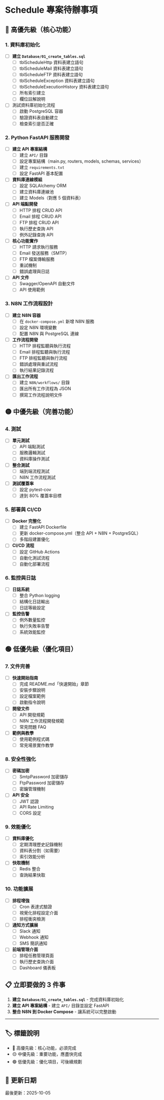 # Schedule 專案待辦事項

## 🔴 高優先級（核心功能）

### 1. 資料庫初始化
- [ ] **建立 `Database/01_create_tables.sql`**
  - [ ] tblScheduleHttp 資料表建立語句
  - [ ] tblScheduleMail 資料表建立語句
  - [ ] tblScheduleFTP 資料表建立語句
  - [ ] tblScheduleException 資料表建立語句
  - [ ] tblScheduleExecutionHistory 資料表建立語句
  - [ ] 所有索引建立
  - [ ] 欄位註解說明
- [ ] 測試資料庫初始化流程
  - [ ] 啟動 PostgreSQL 容器
  - [ ] 驗證資料表自動建立
  - [ ] 檢查索引是否正確

### 2. Python FastAPI 服務開發
- [ ] **建立 API 專案結構**
  - [ ] 建立 `API/` 目錄
  - [ ] 設定專案結構（main.py, routers, models, schemas, services）
  - [ ] 建立 `requirements.txt`
  - [ ] 設定 FastAPI 基本配置
- [ ] **資料庫連線模組**
  - [ ] 設定 SQLAlchemy ORM
  - [ ] 建立資料庫連線池
  - [ ] 建立 Models（對應 5 個資料表）
- [ ] **API 端點開發**
  - [ ] HTTP 排程 CRUD API
  - [ ] Email 排程 CRUD API
  - [ ] FTP 排程 CRUD API
  - [ ] 執行歷史查詢 API
  - [ ] 例外記錄查詢 API
- [ ] **核心功能實作**
  - [ ] HTTP 請求執行服務
  - [ ] Email 發送服務（SMTP）
  - [ ] FTP 檔案傳輸服務
  - [ ] 重試機制
  - [ ] 錯誤處理與日誌
- [ ] **API 文件**
  - [ ] Swagger/OpenAPI 自動文件
  - [ ] API 使用範例

### 3. N8N 工作流程設計
- [ ] **建立 N8N 容器**
  - [ ] 在 `docker-compose.yml` 新增 N8N 服務
  - [ ] 設定 N8N 環境變數
  - [ ] 配置 N8N 與 PostgreSQL 連線
- [ ] **工作流程開發**
  - [ ] HTTP 排程監聽與執行流程
  - [ ] Email 排程監聽與執行流程
  - [ ] FTP 排程監聽與執行流程
  - [ ] 錯誤處理與重試流程
  - [ ] 執行結果記錄流程
- [ ] **匯出工作流程**
  - [ ] 建立 `N8N/workflows/` 目錄
  - [ ] 匯出所有工作流程為 JSON
  - [ ] 撰寫工作流程說明文件

## 🟡 中優先級（完善功能）

### 4. 測試
- [ ] **單元測試**
  - [ ] API 端點測試
  - [ ] 服務邏輯測試
  - [ ] 資料庫操作測試
- [ ] **整合測試**
  - [ ] 端到端流程測試
  - [ ] N8N 工作流程測試
- [ ] **測試覆蓋率**
  - [ ] 設定 pytest-cov
  - [ ] 達到 80% 覆蓋率目標

### 5. 部署與 CI/CD
- [ ] **Docker 完整化**
  - [ ] 建立 FastAPI Dockerfile
  - [ ] 更新 docker-compose.yml（整合 API + N8N + PostgreSQL）
  - [ ] 多階段建置優化
- [ ] **CI/CD 流程**
  - [ ] 設定 GitHub Actions
  - [ ] 自動化測試流程
  - [ ] 自動化部署流程

### 6. 監控與日誌
- [ ] **日誌系統**
  - [ ] 整合 Python logging
  - [ ] 結構化日誌輸出
  - [ ] 日誌等級設定
- [ ] **監控告警**
  - [ ] 例外數量監控
  - [ ] 執行失敗率告警
  - [ ] 系統效能監控

## 🟢 低優先級（優化項目）

### 7. 文件完善
- [ ] **快速開始指南**
  - [ ] 完成 README.md「快速開始」章節
  - [ ] 安裝步驟說明
  - [ ] 設定檔案範例
  - [ ] 啟動指令說明
- [ ] **開發文件**
  - [ ] API 開發規範
  - [ ] N8N 工作流程開發規範
  - [ ] 常見問題 FAQ
- [ ] **範例與教學**
  - [ ] 使用範例程式碼
  - [ ] 常見場景實作教學

### 8. 安全性強化
- [ ] **密碼加密**
  - [ ] SmtpPassword 加密儲存
  - [ ] FtpPassword 加密儲存
  - [ ] 密鑰管理機制
- [ ] **API 安全**
  - [ ] JWT 認證
  - [ ] API Rate Limiting
  - [ ] CORS 設定

### 9. 效能優化
- [ ] **資料庫優化**
  - [ ] 定期清理歷史記錄機制
  - [ ] 資料表分割（如需要）
  - [ ] 索引效能分析
- [ ] **快取機制**
  - [ ] Redis 整合
  - [ ] 查詢結果快取

### 10. 功能擴展
- [ ] **排程增強**
  - [ ] Cron 表達式驗證
  - [ ] 視覺化排程設定介面
  - [ ] 排程衝突檢測
- [ ] **通知方式擴展**
  - [ ] Slack 通知
  - [ ] Webhook 通知
  - [ ] SMS 簡訊通知
- [ ] **前端管理介面**
  - [ ] 排程任務管理頁面
  - [ ] 執行歷史查詢介面
  - [ ] Dashboard 儀表板

## 📋 立即要做的 3 件事

1. **建立 `Database/01_create_tables.sql`** - 完成資料庫初始化
2. **建立 API 專案結構** - 建立 `API/` 目錄並設定 FastAPI
3. **整合 N8N 到 Docker Compose** - 讓系統可以完整啟動

---

## 🏷️ 標籤說明
- 🔴 高優先級：核心功能，必須完成
- 🟡 中優先級：重要功能，應盡快完成
- 🟢 低優先級：優化項目，可後續規劃

## 📅 更新日期
最後更新：2025-10-05
